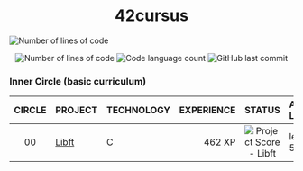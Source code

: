 <h1 align="center">
	42cursus
</h1>
<div>

<img alt="Number of lines of code" src="![jaeskim's stats](https://badge42.herokuapp.com/api/stats/jturrill)" />
</div>

<p align="center">
	<img alt="Number of lines of code" src="https://img.shields.io/tokei/lines/github/jtcu/color=blueviolet" />
	<img alt="Code language count" src="https://img.shields.io/github/languages/count/jtcu/42cursus?color=blue" />
	<img alt="GitHub last commit" src="https://img.shields.io/github/last-commit/jtcu/42cursus?color=brightgreen" />
</p>


### Inner Circle (basic curriculum)

|CIRCLE	|PROJECT							|TECHNOLOGY				|EXPERIENCE		|STATUS						|ATTAINED LEVEL	|
|:-:	|:--								|:--					|--:			|:-:						|:--			|
|00		|[Libft](https://github.com/jtcu/libft)|C						|462 XP			|![Project Score - Libft](https://badge42.herokuapp.com/api/project/jturrill/Libft)	|level 1 - 5%	|